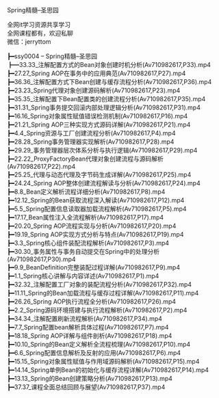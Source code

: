 Spring精髓–圣思园

全网it学习资源共享学习<br>全网课程都有，欢迎私聊<br>微信：jerryttom<br>

┣━ssy0004 – Spring精髓–圣思园<br> ┣━33.33_注解配置方式的Bean对象创建时机分析(Av710982617,P33).mp4<br> ┣━27.27_Spring AOP在事务中的应用典范(Av710982617,P27).mp4<br> ┣━36.36_注解配置方式下Bean创建与缓存流程分析(Av710982617,P36).mp4<br> ┣━23.23_Spring代理对象创建源码解析(Av710982617,P23).mp4<br> ┣━35.35_注解配置下Bean配置类的创建流程分析(Av710982617,P35).mp4<br> ┣━31.31_Spring事务提交回滚内部处理逻辑分析(Av710982617,P31).mp4<br> ┣━16.16_Spring对象属性赋值错误检测机制(Av710982617,P16).mp4<br> ┣━21.21_Spring AOP三种实现方式源码详解(Av710982617,P21).mp4<br> ┣━4.4_Spring资源与工厂创建流程分析(Av710982617,P4).mp4<br> ┣━28.28_Spring事务管理器实现解析(Av710982617,P28).mp4<br> ┣━29.29_事务管理器层次体系分析与执行逻辑(Av710982617,P29).mp4<br> ┣━22.22_ProxyFactoryBean代理对象创建流程与源码解析(Av710982617,P22).mp4<br> ┣━25.25_代理与动态代理及字节码生成详解(Av710982617,P25).mp4<br> ┣━24.24_Spring AOP整体创建流程解读与分析(Av710982617,P24).mp4<br> ┣━8.8_Bean定义解析流程详细分析(Av710982617,P8).mp4<br> ┣━12.12_Spring的Bean获取流程深入解读(Av710982617,P12).mp4<br> ┣━5.5_Spring配置信息读取器加载流程解析(Av710982617,P5).mp4<br> ┣━17.17_Bean属性注入全流程解析(Av710982617,P17).mp4<br> ┣━20.20_Spring AOP流程实现与分析(Av710982617,P20).mp4<br> ┣━19.19_Spring AOP实现方式分析与特点(Av710982617,P19).mp4<br> ┣━3.3_Spring核心组件装配流程解析(Av710982617,P3).mp4<br> ┣━30.30_事务属性与事务自动提交在Spring中的处理分析(Av710982617,P30).mp4<br> ┣━9.9_BeanDefinition完整装配过程详解(Av710982617,P9).mp4<br> ┣━1.1_Spring核心讲解与内容详述(Av710982617,P1).mp4<br> ┣━32.32_注解配置工厂对象的装配流程分析(Av710982617,P32).mp4<br> ┣━11.11_Spring的Bean加载流程与缓存过程详解(Av710982617,P11).mp4<br> ┣━26.26_Spring AOP执行流程全分析(Av710982617,P26).mp4<br> ┣━2.2_Spring源码环境搭建与执行流程解析(Av710982617,P2).mp4<br> ┣━34.34_注解配置刷新流程解析(Av710982617,P34).mp4<br> ┣━7.7_Spring配置bean解析具体过程(Av710982617,P7).mp4<br> ┣━18.18_Spring AOP详解与组件剖析(Av710982617,P18).mp4<br> ┣━10.10_Spring的Bean定义解析全流程梳理(Av710982617,P10).mp4<br> ┣━6.6_Spring配置信息解析及反射的应用(Av710982617,P6).mp4<br> ┣━15.15_Spring对象属性赋值与作用域源码解析(Av710982617,P15).mp4<br> ┣━14.14_Spring单例Bean的初始化与缓存流程详解(Av710982617,P14).mp4<br> ┣━13.13_Spring的Bean创建策略分析(Av710982617,P13).mp4<br> ┣━37.37_课程全面总结回顾与展望(Av710982617,P37).mp4